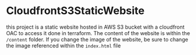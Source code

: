 # CloudfrontS3StaticWebsite

this project is a static website hosted in AWS S3 bucket with a cloudfront OAC to access it done in terraform.
The content of the website is within the `/content` folder.
If you change the image of the website, be sure to change the image referenced within the `index.html` file